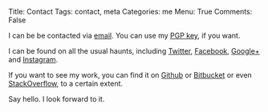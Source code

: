 Title: Contact
Tags: contact, meta
Categories: me
Menu: True
Comments: False

I can be be contacted via [email][0]. You can use my [PGP key][1], if you want.

I can be found on all the usual haunts, including [Twitter][2], [Facebook][3],
[Google+][4] and [Instagram][8].

If you want to see my work, you can find it on [Github][5] or [Bitbucket][6] 
or even [StackOverflow][7], to a certain extent.

Say hello. I look forward to it.


[0]: mailto:mlissner+blog@michaeljaylissner.com?subject=blog%20thoughts
[1]: {filename}/archive/mike.gpg
[2]: https://twitter.com/mlissner
[3]: https://www.facebook.com/mlissner
[4]: https://plus.google.com/+MikeLissner
[5]: https://github.com/mlissner
[6]: https://bitbucket.org/mlissner/
[7]: https://stackoverflow.com/users/64911/mlissner
[8]: https://instagram.com/mjlissner
